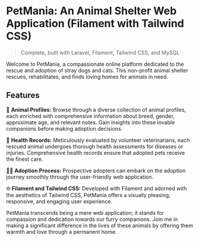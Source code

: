 # PetMania: An Animal Shelter Web Application (Filament with Tailwind CSS)

> Complete, built with  Laravel, Filament, Tailwind CSS, and MySQL

Welcome to PetMania, a compassionate online platform dedicated to the rescue and adoption of stray dogs and cats. This non-profit animal shelter rescues, rehabilitates, and finds loving homes for animals in need.

## Features

🐾 **Animal Profiles:**
Browse through a diverse collection of animal profiles, each enriched with comprehensive information about breed, gender, approximate age, and relevant notes. Gain insights into these lovable companions before making adoption decisions.

🏥 **Health Records:**
Meticulously evaluated by volunteer veterinarians, each rescued animal undergoes thorough health assessments for diseases or injuries. Comprehensive health records ensure that adopted pets receive the finest care.

🐶🐱 **Adoption Process:**
Prospective adopters can embark on the adoption journey smoothly through the user-friendly web application.

🌐 **Filament and Tailwind CSS:**
Developed with Filament and adorned with the aesthetics of Tailwind CSS, PetMania offers a visually pleasing, responsive, and engaging user experience.

PetMania transcends being a mere web application; it stands for compassion and dedication towards our furry companions. Join me in making a significant difference in the lives of these animals by offering them warmth and love through a permanent home.
